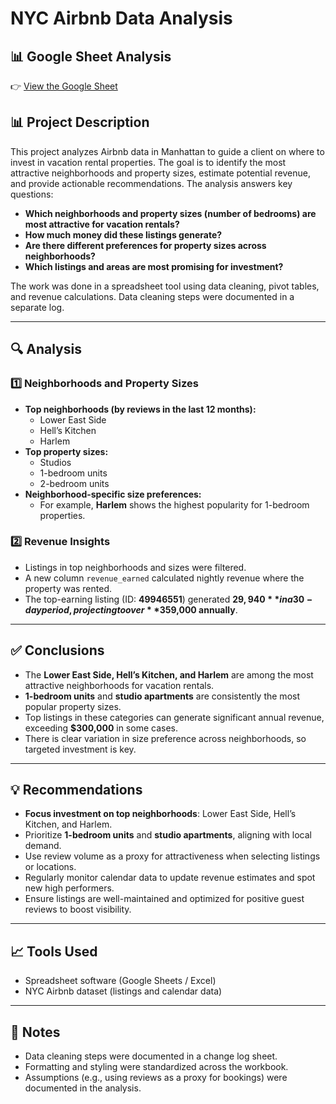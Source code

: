 # NYC Airbnb Data Analysis

## 📊 Google Sheet Analysis  
👉 [View the Google Sheet](https://docs.google.com/spreadsheets/d/1bRhzbBdcxxRTlaVsf9q9_X6AwTqHoyiBST553-vfxA0/edit?usp=sharing)


## 📊 Project Description

This project analyzes Airbnb data in Manhattan to guide a client on where to invest in vacation rental properties. The goal is to identify the most attractive neighborhoods and property sizes, estimate potential revenue, and provide actionable recommendations. The analysis answers key questions:
- **Which neighborhoods and property sizes (number of bedrooms) are most attractive for vacation rentals?**
- **How much money did these listings generate?**
- **Are there different preferences for property sizes across neighborhoods?**
- **Which listings and areas are most promising for investment?**

The work was done in a spreadsheet tool using data cleaning, pivot tables, and revenue calculations. Data cleaning steps were documented in a separate log.

---

## 🔍 Analysis

### 1️⃣ Neighborhoods and Property Sizes
- **Top neighborhoods (by reviews in the last 12 months):**
  - Lower East Side
  - Hell’s Kitchen
  - Harlem
- **Top property sizes:**
  - Studios
  - 1-bedroom units
  - 2-bedroom units
- **Neighborhood-specific size preferences:**
  - For example, **Harlem** shows the highest popularity for 1-bedroom properties.

### 2️⃣ Revenue Insights
- Listings in top neighborhoods and sizes were filtered.
- A new column `revenue_earned` calculated nightly revenue where the property was rented.
- The top-earning listing (ID: **49946551**) generated **$29,940** in a 30-day period, projecting to over **$359,000 annually**.

---

## ✅ Conclusions

- The **Lower East Side, Hell’s Kitchen, and Harlem** are among the most attractive neighborhoods for vacation rentals.
- **1-bedroom units** and **studio apartments** are consistently the most popular property sizes.
- Top listings in these categories can generate significant annual revenue, exceeding **$300,000** in some cases.
- There is clear variation in size preference across neighborhoods, so targeted investment is key.

---

## 💡 Recommendations

- **Focus investment on top neighborhoods**: Lower East Side, Hell’s Kitchen, and Harlem.
- Prioritize **1-bedroom units** and **studio apartments**, aligning with local demand.
- Use review volume as a proxy for attractiveness when selecting listings or locations.
- Regularly monitor calendar data to update revenue estimates and spot new high performers.
- Ensure listings are well-maintained and optimized for positive guest reviews to boost visibility.

---

## 📈 Tools Used
- Spreadsheet software (Google Sheets / Excel)
- NYC Airbnb dataset (listings and calendar data)

---

## 📌 Notes
- Data cleaning steps were documented in a change log sheet.
- Formatting and styling were standardized across the workbook.
- Assumptions (e.g., using reviews as a proxy for bookings) were documented in the analysis.
